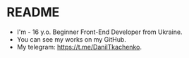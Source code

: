# README
- I'm - 16 y.o. Beginner Front-End Developer from Ukraine.
- You can see my works on my GitHub.
- My telegram: https://t.me/DanilTkachenko.
